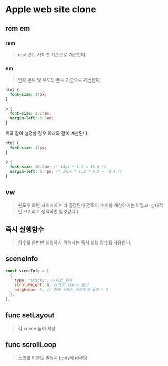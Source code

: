 # Apple web site clone

## rem em

### rem

> root 폰트 사이즈 기준으로 계산한다.

### em

> 현재 폰트 및 부모의 폰트 기준으로 계산한다.

```css
html {
  font-size: 14px;
}

p {
  font-size: 1.2rem;
  margin-left: 0.5em;
}
```

위와 같이 설정할 경우 아래와 같이 계산된다.

```css
html {
  font-size: 14px;
}

p {
  font-size: 16.8px; /* 14px * 1.2 = 16.8 */
  margin-left: 8.4px; /* 14px * 1.2 * 0.5 =  8.4 */
}
```

## vw

> 윈도우 화면 사이즈에 따라 결정된다(정확히 수치를 계산하기는 어렵고, 상대적인 크기라고 생각하면 될것같다.)

## 즉시 실행함수

> 함수를 한번만 실행하기 위해서는 즉시 실행 함수를 사용한다.

## sceneInfo

```javascript
const sceneInfo = [
  {
    type: "sticky", //타입 종류
    scrollHeight: 0, //초기 scene 높이
    heightNum: 5, // 현재 보이는 브라우저 높이 * 5
  },
];
```

## func setLayout

> 각 scene 높이 세팅

## func scrollLoop

> 스크롤 이벤트 발생시 body에 id세팅
